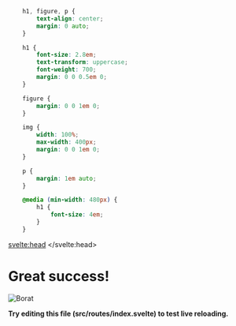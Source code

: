 ```css style
	h1, figure, p {
		text-align: center;
		margin: 0 auto;
	}

	h1 {
		font-size: 2.8em;
		text-transform: uppercase;
		font-weight: 700;
		margin: 0 0 0.5em 0;
	}

	figure {
		margin: 0 0 1em 0;
	}

	img {
		width: 100%;
		max-width: 400px;
		margin: 0 0 1em 0;
	}

	p {
		margin: 1em auto;
	}

	@media (min-width: 480px) {
		h1 {
			font-size: 4em;
		}
	}
```

<svelte:head>
	<title>Sapper project template</title>
</svelte:head>

# Great success!

![Borat](great-success.png)


**Try editing this file (src/routes/index.svelte) to test live reloading.**